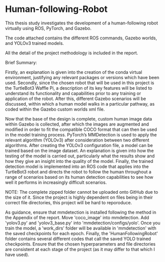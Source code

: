 # Human-following-Robot

This thesis study investigates the development of a human-following robot virtually using ROS, PyTorch, and Gazebo.

The code attached contains the different ROS commands, Gazebo worlds, and YOLOv3 trained models.

All the detail of the project methodology is included in the report.

Brief Summary:

Firstly, an explanation is given into the creation of the conda virtual environment, justifying
any relevant packages or versions which have been used. Secondly, since the chosen robot
that will be used in this project is the TurtleBot3 Waffle Pi, a description of its key features will
be listed to understand its functionality and capabilities prior to any training or application of
the robot. After this, different Gazebo scenarios will be discussed, within which a human model
walks in a particular pathway, as coded within the Gazebo custom worlds xml file.

Now that the base of the design is complete, custom human image data within Gazebo is
collected, after which the images are augmented and modified in order to fit the compatible
COCO format that can then be used in the model training process. PyTorch’s MMDetection is
used to apply the relevant algorithm (YOLOv3) after consideration between two different
algorithms. After creating the YOLOv3 configuration file, a model can be trained based on the
image dataset. An explanation is given into how the testing of the model is carried out,
particularly what the results show and how they give an insight into the quality of the model.
Finally, the trained detection model is implemented into an ROS code that applies into the
TurtleBot3 robot and directs the robot to follow the human throughout a range of scenarios
based on its human detection capabilities to see how well it performs in increasingly difficult
scenarios.

NOTE: The complete zipped folder cannot be uploaded onto GitHub due to the size of it. Since the project is highly dependent on files being in their correct file directories, this project will be hard to reporoduce. 

As guidance, ensure that mmdetection is installed following the method in the Appendix of the report. Move 'coco_image' into mmdetection. Add 'yolov3.py' and 'yolov3_base.py' into 'mmdetection/configs/yolo'.
Once you train the model, a 'work_dirs' folder will be available in 'mmdetection' with the saved checkpoints for each epoch. Finally, the 'HumanFollowingRobot' folder contains several different codes that call the saved YOLO trained checkpoints. Ensure that the chosen hyperparameters and file directories are consistent at each stage of the project (as it may differ to that which I have used).
